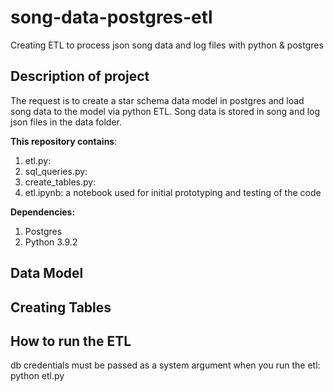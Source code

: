 # song-data-postgres-etl
 Creating ETL to process json song data and log files with python & postgres

## Description of project
The request is to create a star schema data model in postgres and load song data to the model via python ETL. Song data is stored in song and log json files in the data folder.   
  
**This repository contains**: 
1. etl.py: 
2. sql_queries.py:  
3. create_tables.py: 
4. etl.ipynb: a notebook used for initial prototyping and testing of the code  

**Dependencies:**
1. Postgres 
2. Python 3.9.2

## Data Model

## Creating Tables

## How to run the ETL
db credentials must be passed as a system argument when you run the etl: 
				python etl.py <uid> <pw>
## 

##
